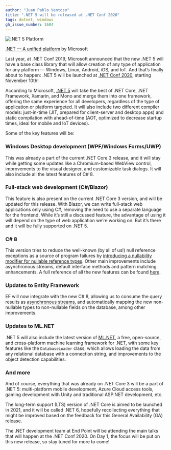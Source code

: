```yaml
---
author: "Juan Pablo Ventoso"
title: ".NET 5 will be released at .NET Conf 2020"
tags: dotnet, windows
gh_issue_number: 1684
---
```


![.NET 5 Platform](/blog/2020/11/04/dotnet-5-released-net-conf-2020/dotnet-5-platform.png)

[.NET — A unified platform](https://devblogs.microsoft.com/dotnet/introducing-net-5/) by Microsoft

Last year, at .NET Conf 2019, Microsoft announced that the new .NET 5 will have a base class library that will allow creation of any type of application for any platform — Windows, Linux, Android, iOS, and IoT. And that’s finally about to happen: .NET 5 will be launched at [.NET Conf 2020](https://www.dotnetconf.net/), starting November 10th!

According to Microsoft, [.NET 5](https://devblogs.microsoft.com/dotnet/introducing-net-5/) will take the best of .NET Core, .NET Framework, Xamarin, and Mono and merge them into one framework, offering the same experience for all developers, regardless of the type of application or platform targeted. It will also include two different compiler models: just-in-time (JIT, prepared for client-server and desktop apps) and static compilation with ahead-of-time (AOT, optimized to decrease startup times, ideal for mobile and IoT devices).

Some of the key features will be:

### Windows Desktop development (WPF/​Windows Forms/​UWP)

This was already a part of the current .NET Core 3 release, and it will stay while getting some updates like a Chromium-based WebView control, improvements to the visual designer, and customizable task dialogs. It will also include all the latest features of C# 8.

### Full-stack web development (C#/​Blazor)

This feature is also present on the current .NET Core 3 version, and will be updated for this release. With Blazor, we can write full-stack web applications only using C#, removing the need to use a separate language for the frontend. While it’s still a discussed feature, the advantage of using it will depend on the type of web application we’re working on. But it’s there and it will be fully supported on .NET 5.

### C# 8

This version tries to reduce the well-known (by all of us!) null reference exceptions as a source of program failures by [introducing a nullability modifier for nullable reference types](https://docs.microsoft.com/en-us/archive/msdn-magazine/2018/february/essential-net-csharp-8-0-and-nullable-reference-types). Other main improvements include asynchronous streams, default interface methods and pattern matching enhancements. A full reference of all the new features can be found [here](https://docs.microsoft.com/en-us/dotnet/csharp/whats-new/csharp-8).

### Updates to Entity Framework

EF will now integrate with the new C# 8, allowing us to consume the query results as [asynchronous streams](https://docs.microsoft.com/en-us/dotnet/csharp/whats-new/csharp-8#asynchronous-streams), and automatically mapping the new non-nullable types to non-nullable fields on the database, among other improvements.

### Updates to ML.NET

.NET 5 will also include the latest version of [ML.NET](https://dotnet.microsoft.com/learn/ml-dotnet/what-is-mldotnet), a free, open-source, and cross-platform machine learning framework for .NET, with some key features like the `DatabaseLoader` class, which allows loading the data from any relational database with a connection string, and improvements to the object detection capabilities.

### And more

And of course, everything that was already on .NET Core 3 will be a part of .NET 5: multi-platform mobile development, Azure Cloud access tools, gaming development with Unity and traditional ASP.NET development, etc.

The long-term support (LTS) version of .NET Core is aimed to be launched in 2021, and it will be called .NET 6, hopefully recollecting everything that might be improved based on the feedback for this General Availability (GA) release.

The .NET development team at End Point will be attending the main talks that will happen at the .NET Conf 2020. On Day 1, the focus will be put on this new release, so stay tuned for more to come!
